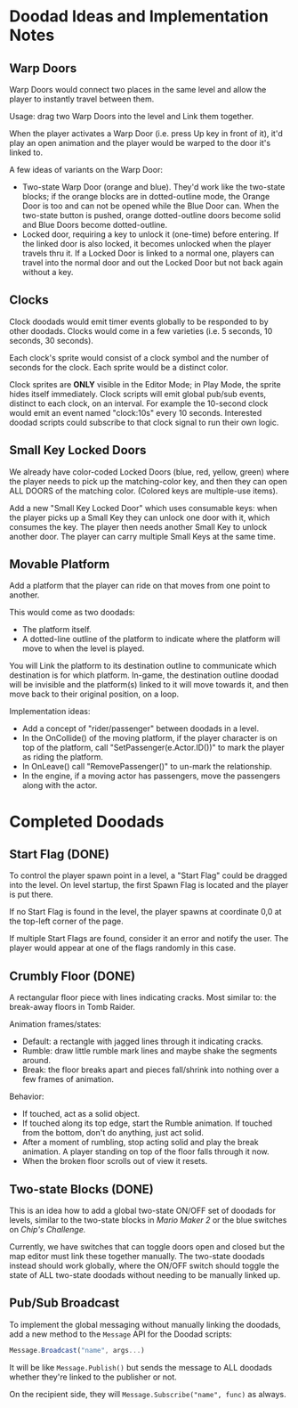 # Doodad Ideas and Implementation Notes

## Warp Doors

Warp Doors would connect two places in the same level and allow the player to
instantly travel between them.

Usage: drag two Warp Doors into the level and Link them together.

When the player activates a Warp Door (i.e. press Up key in front of it), it'd
play an open animation and the player would be warped to the door it's linked to.

A few ideas of variants on the Warp Door:

* Two-state Warp Door (orange and blue). They'd work like the two-state blocks;
  if the orange blocks are in dotted-outline mode, the Orange Door is too and
  can not be opened while the Blue Door can. When the two-state button is pushed,
  orange dotted-outline doors become solid and Blue Doors become dotted-outline.
* Locked door, requiring a key to unlock it (one-time) before entering. If the
  linked door is also locked, it becomes unlocked when the player travels thru
  it. If a Locked Door is linked to a normal one, players can travel into the
  normal door and out the Locked Door but not back again without a key.

## Clocks

Clock doodads would emit timer events globally to be responded to by other
doodads. Clocks would come in a few varieties (i.e. 5 seconds, 10 seconds,
30 seconds).

Each clock's sprite would consist of a clock symbol and the number of seconds
for the clock. Each sprite would be a distinct color.

Clock sprites are **ONLY** visible in the Editor Mode; in Play Mode, the sprite
hides itself immediately. Clock scripts will emit global pub/sub events, distinct
to each clock, on an interval. For example the 10-second clock would emit an
event named "clock:10s" every 10 seconds. Interested doodad scripts could
subscribe to that clock signal to run their own logic.

## Small Key Locked Doors

We already have color-coded Locked Doors (blue, red, yellow, green) where the
player needs to pick up the matching-color key, and then they can open ALL DOORS
of the matching color. (Colored keys are multiple-use items).

Add a new "Small Key Locked Door" which uses consumable keys: when the player
picks up a Small Key they can unlock one door with it, which consumes the key.
The player then needs another Small Key to unlock another door. The player can
carry multiple Small Keys at the same time.

## Movable Platform

Add a platform that the player can ride on that moves from one point to another.

This would come as two doodads:

* The platform itself.
* A dotted-line outline of the platform to indicate where the platform will move
  to when the level is played.

You will Link the platform to its destination outline to communicate which
destination is for which platform. In-game, the destination outline doodad will
be invisible and the platform(s) linked to it will move towards it, and then
move back to their original position, on a loop.

Implementation ideas:

* Add a concept of "rider/passenger" between doodads in a level.
* In the OnCollide() of the moving platform, if the player character is on top
  of the platform, call "SetPassenger(e.Actor.ID())" to mark the player as
  riding the platform.
* In OnLeave() call "RemovePassenger()" to un-mark the relationship.
* In the engine, if a moving actor has passengers, move the passengers along
  with the actor.

# Completed Doodads

## Start Flag (DONE)

To control the player spawn point in a level, a "Start Flag" could be dragged
into the level. On level startup, the first Spawn Flag is located and the player
is put there.

If no Start Flag is found in the level, the player spawns at coordinate 0,0 at
the top-left corner of the page.

If multiple Start Flags are found, consider it an error and notify the user. The
player would appear at one of the flags randomly in this case.

## Crumbly Floor (DONE)

A rectangular floor piece with lines indicating cracks. Most similar to:
the break-away floors in Tomb Raider.

Animation frames/states:

* Default: a rectangle with jagged lines through it indicating cracks.
* Rumble: draw little rumble mark lines and maybe shake the segments around.
* Break: the floor breaks apart and pieces fall/shrink into nothing over a few
  frames of animation.

Behavior:

* If touched, act as a solid object.
* If touched along its top edge, start the Rumble animation. If touched from
  the bottom, don't do anything, just act solid.
* After a moment of rumbling, stop acting solid and play the break animation.
  A player standing on top of the floor falls through it now.
* When the broken floor scrolls out of view it resets.

## Two-state Blocks (DONE)

This is an idea how to add a global two-state ON/OFF set of doodads for levels,
similar to the two-state blocks in _Mario Maker 2_ or the blue switches
on _Chip's Challenge._

Currently, we have switches that can toggle doors open and closed but the map
editor must link these together manually. The two-state doodads instead should
work globally, where the ON/OFF switch should toggle the state of ALL two-state
doodads without needing to be manually linked up.

## Pub/Sub Broadcast

To implement the global messaging without manually linking the doodads, add a
new method to the `Message` API for the Doodad scripts:

```javascript
Message.Broadcast("name", args...)
```

It will be like `Message.Publish()` but sends the message to ALL doodads whether
they're linked to the publisher or not.

On the recipient side, they will `Message.Subscribe("name", func)` as always.
